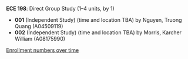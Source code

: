 **ECE 198**: Direct Group Study (1–4 units, by 1)

- **001** (Independent Study) (time and location TBA) by Nguyen, Truong Quang (A04509119)
- **002** (Independent Study) (time and location TBA) by Morris, Karcher William (A08175990)

[Enrollment numbers over time](./ECE198.tsv)
